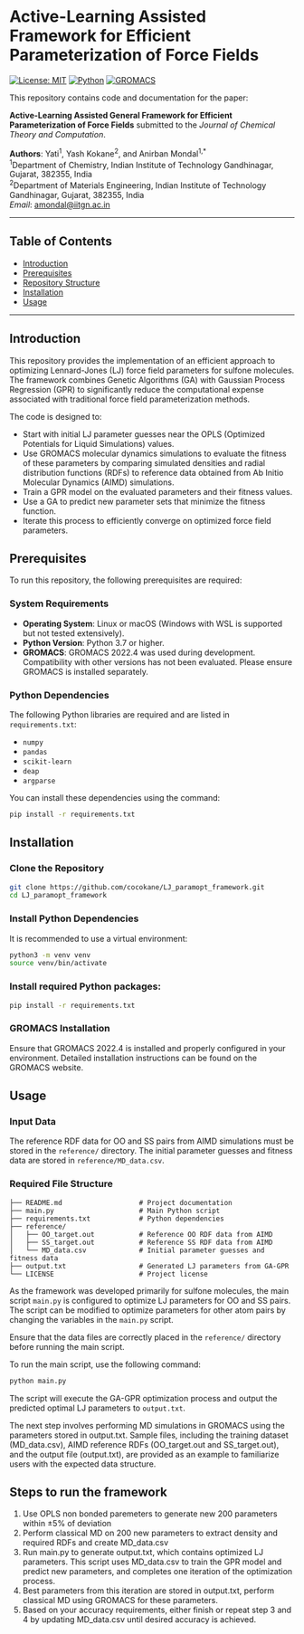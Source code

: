 # Active-Learning Assisted Framework for Efficient Parameterization of Force Fields

[![License: MIT](https://img.shields.io/badge/License-MIT-blue.svg)](https://opensource.org/licenses/MIT)
[![Python](https://img.shields.io/badge/Python-3.7%2B-green.svg)](https://www.python.org/)
[![GROMACS](https://img.shields.io/badge/GROMACS-blue.svg)](http://www.gromacs.org/)

This repository contains code and documentation for the paper:

**Active-Learning Assisted General Framework for Efficient Parameterization of Force Fields** submitted to the *Journal of Chemical Theory and Computation*.

**Authors**: Yati<sup>1</sup>, Yash Kokane<sup>2</sup>, and Anirban Mondal<sup>1,*</sup>  
<sup>1</sup>Department of Chemistry, Indian Institute of Technology Gandhinagar, Gujarat, 382355, India  
<sup>2</sup>Department of Materials Engineering, Indian Institute of Technology Gandhinagar, Gujarat, 382355, India  
*Email*: [amondal@iitgn.ac.in](mailto:amondal@iitgn.ac.in)

---

## Table of Contents

- [Introduction](#introduction)
- [Prerequisites](#prerequisites)
- [Repository Structure](#repository-structure)
- [Installation](#installation)
- [Usage](#usage)

---

## Introduction

This repository provides the implementation of an efficient approach to optimizing Lennard-Jones (LJ) force field parameters for sulfone molecules. The framework combines Genetic Algorithms (GA) with Gaussian Process Regression (GPR) to significantly reduce the computational expense associated with traditional force field parameterization methods.

The code is designed to:

- Start with initial LJ parameter guesses near the OPLS (Optimized Potentials for Liquid Simulations) values.
- Use GROMACS molecular dynamics simulations to evaluate the fitness of these parameters by comparing simulated densities and radial distribution functions (RDFs) to reference data obtained from Ab Initio Molecular Dynamics (AIMD) simulations.
- Train a GPR model on the evaluated parameters and their fitness values.
- Use a GA to predict new parameter sets that minimize the fitness function.
- Iterate this process to efficiently converge on optimized force field parameters.

## Prerequisites

To run this repository, the following prerequisites are required:

### System Requirements
- **Operating System**: Linux or macOS (Windows with WSL is supported but not tested extensively).
- **Python Version**: Python 3.7 or higher.
- **GROMACS**: GROMACS 2022.4 was used during development. Compatibility with other versions has not been evaluated. Please ensure GROMACS is installed separately.
### Python Dependencies
The following Python libraries are required and are listed in `requirements.txt`:
- `numpy`
- `pandas`
- `scikit-learn`
- `deap`
- `argparse`

You can install these dependencies using the command:
```bash
pip install -r requirements.txt
```

## Installation

### Clone the Repository
```bash
git clone https://github.com/cocokane/LJ_paramopt_framework.git
cd LJ_paramopt_framework
```

### Install Python Dependencies
It is recommended to use a virtual environment:

```bash
python3 -m venv venv
source venv/bin/activate
```
### Install required Python packages:
```bash
pip install -r requirements.txt
```
### GROMACS Installation
Ensure that GROMACS 2022.4 is installed and properly configured in your environment. Detailed installation instructions can be found on the GROMACS website.
## Usage

### Input Data

The reference RDF data for OO and SS pairs from AIMD simulations must be stored in the `reference/` directory. The initial parameter guesses and fitness data are stored in `reference/MD_data.csv`.

### Required File Structure 

```plaintext
├── README.md                   # Project documentation
├── main.py                     # Main Python script
├── requirements.txt            # Python dependencies
├── reference/
│   ├── OO_target.out           # Reference OO RDF data from AIMD
│   ├── SS_target.out           # Reference SS RDF data from AIMD
│   └── MD_data.csv             # Initial parameter guesses and fitness data
├── output.txt                  # Generated LJ parameters from GA-GPR
└── LICENSE                     # Project license
```

As the framework was developed primarily for sulfone molecules, the main script `main.py` is configured to optimize LJ parameters for OO and SS pairs. The script can be modified to optimize parameters for other atom pairs by changing the variables in the `main.py` script.

Ensure that the data files are correctly placed in the `reference/` directory before running the main script.

To run the main script, use the following command:

```bash
python main.py
```

The script will execute the GA-GPR optimization process and output the predicted optimal LJ parameters to `output.txt`.

The next step involves performing MD simulations in GROMACS using the parameters stored in output.txt. Sample files, including the training dataset (MD_data.csv), AIMD reference RDFs (OO_target.out and SS_target.out), and the output file (output.txt), are provided as an example to familiarize users with the expected data structure.

## Steps to run the framework


1. Use OPLS non bonded paremeters to generate new 200 parameters within ±5% of deviation
2. Perform classical MD on 200 new parameters to extract density and required RDFs and create MD_data.csv
3. Run main.py to generate output.txt, which contains optimized LJ parameters. This script uses MD_data.csv to train the GPR model and predict new parameters, and completes one iteration of the optimization process.
4. Best parameters from this iteration are stored in output.txt, perform classical MD using GROMACS for these parameters.
5. Based on your accuracy requirements, either finish or repeat step 3 and 4 by updating MD_data.csv until desired accuracy is achieved.

